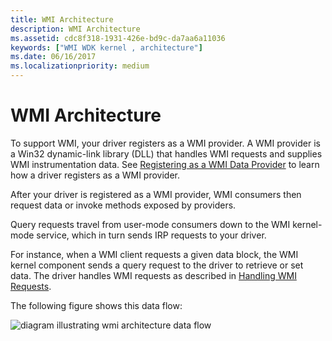 ```yaml
---
title: WMI Architecture
description: WMI Architecture
ms.assetid: cdc8f318-1931-426e-bd9c-da7aa6a11036
keywords: ["WMI WDK kernel , architecture"]
ms.date: 06/16/2017
ms.localizationpriority: medium
---
```


# WMI Architecture





To support WMI, your driver registers as a WMI provider. A WMI provider is a Win32 dynamic-link library (DLL) that handles WMI requests and supplies WMI instrumentation data. See [Registering as a WMI Data Provider](registering-as-a-wmi-data-provider.md) to learn how a driver registers as a WMI provider.

After your driver is registered as a WMI provider, WMI consumers then request data or invoke methods exposed by providers.

Query requests travel from user-mode consumers down to the WMI kernel-mode service, which in turn sends IRP requests to your driver.

For instance, when a WMI client requests a given data block, the WMI kernel component sends a query request to the driver to retrieve or set data. The driver handles WMI requests as described in [Handling WMI Requests](handling-wmi-requests.md).

The following figure shows this data flow:

![diagram illustrating wmi architecture data flow](images/wmi1a.png)

 

 




